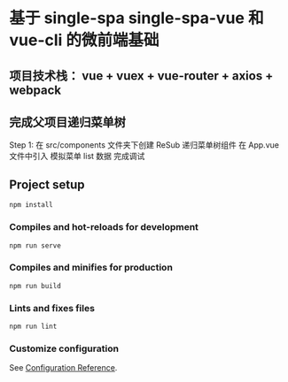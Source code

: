 # 基于 single-spa single-spa-vue 和 vue-cli 的微前端基础
## 项目技术栈： vue + vuex + vue-router + axios + webpack

## 完成父项目递归菜单树

Step 1:
在 src/components 文件夹下创建 ReSub 递归菜单树组件
在 App.vue 文件中引入
模拟菜单 list 数据
完成调试

## Project setup

```
npm install
```

### Compiles and hot-reloads for development

```
npm run serve
```

### Compiles and minifies for production

```
npm run build
```

### Lints and fixes files

```
npm run lint
```

### Customize configuration

See [Configuration Reference](https://cli.vuejs.org/config/).
